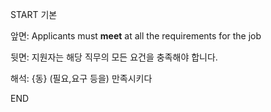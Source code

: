 START
기본

앞면:
Applicants must **meet** at all the requirements for the job


뒷면:
지원자는 해당 직무의 모든 요건을 충족해야 합니다.


해석:
{동} (필요,요구 등을) 만족시키다
<!--ID: 1740390201640-->
END